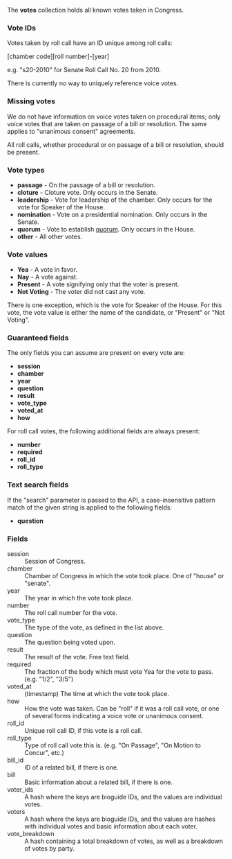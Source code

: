 The **votes** collection holds all known votes taken in Congress.

### Vote IDs

Votes taken by roll call have an ID unique among roll calls:

[chamber code][roll number]-[year]

e.g. "s20-2010" for Senate Roll Call No. 20 from 2010.

There is currently no way to uniquely reference voice votes.

### Missing votes

We do not have information on voice votes taken on procedural items; only voice votes that are taken on passage of a bill or resolution. The same applies to "unanimous consent" agreements.

All roll calls, whether procedural or on passage of a bill or resolution, should be present.

### Vote types

* **passage** - On the passage of a bill or resolution.
* **cloture** - Cloture vote. Only occurs in the Senate.
* **leadership** - Vote for leadership of the chamber. Only occurs for the vote for Speaker of the House.
* **nomination** - Vote on a presidential nomination. Only occurs in the Senate.
* **quorum** - Vote to establish [quorum](http://en.wikipedia.org/wiki/Quorum#United_States). Only occurs in the House.
* **other** - All other votes.

### Vote values

* **Yea** - A vote in favor.
* **Nay** - A vote against.
* **Present** - A vote signifying only that the voter is present.
* **Not Voting** - The voter did not cast any vote.

There is one exception, which is the vote for Speaker of the House. For this vote, the vote value is either the name of the candidate, or "Present" or "Not Voting".

### Guaranteed fields

The only fields you can assume are present on every vote are:

* **session**
* **chamber**
* **year**
* **question**
* **result**
* **vote_type**
* **voted_at**
* **how**

For roll call votes, the following additional fields are always present:

* **number**
* **required**
* **roll_id**
* **roll_type**

### Text search fields

If the "search" parameter is passed to the API, a case-insensitive pattern match of the given string is applied to the following fields:

* **question**

### Fields

<dt>session</dt>
<dd>Session of Congress.</dd>

<dt>chamber</dt>
<dd>Chamber of Congress in which the vote took place. One of "house" or "senate".</dd>

<dt>year</dt>
<dd>The year in which the vote took place.</dd>

<dt>number</dt>
<dd>The roll call number for the vote.</dd>

<dt>vote_type</dt>
<dd>The type of the vote, as defined in the list above.</dd>

<dt>question</dt>
<dd>The question being voted upon.</dd>

<dt>result</dt>
<dd>The result of the vote. Free text field.</dd>

<dt>required</dt>
<dd>The fraction of the body which must vote Yea for the vote to pass. (e.g. "1/2", "3/5")</dd>

<dt>voted_at</dt>
<dd>(timestamp) The time at which the vote took place.</dd>

<dt>how</dt>
<dd>How the vote was taken. Can be "roll" if it was a roll call vote, or one of several forms indicating a voice vote or unanimous consent.</dd>

<dt>roll_id</dt>
<dd>Unique roll call ID, if this vote is a roll call.</dd>

<dt>roll_type</dt>
<dd>Type of roll call vote this is. (e.g. "On Passage", "On Motion to Concur", etc.)</dd>

<dt>bill_id</dt>
<dd>ID of a related bill, if there is one.</dd>

<dt>bill</dt>
<dd>Basic information about a related bill, if there is one.</dd>

<dt>voter_ids</dt>
<dd>A hash where the keys are bioguide IDs, and the values are individual votes.</dd>

<dt>voters</dt>
<dd>A hash where the keys are bioguide IDs, and the values are hashes with individual votes and basic information about each voter.</dd>

<dt>vote_breakdown</dt>
<dd>A hash containing a total breakdown of votes, as well as a breakdown of votes by party.</dd>
